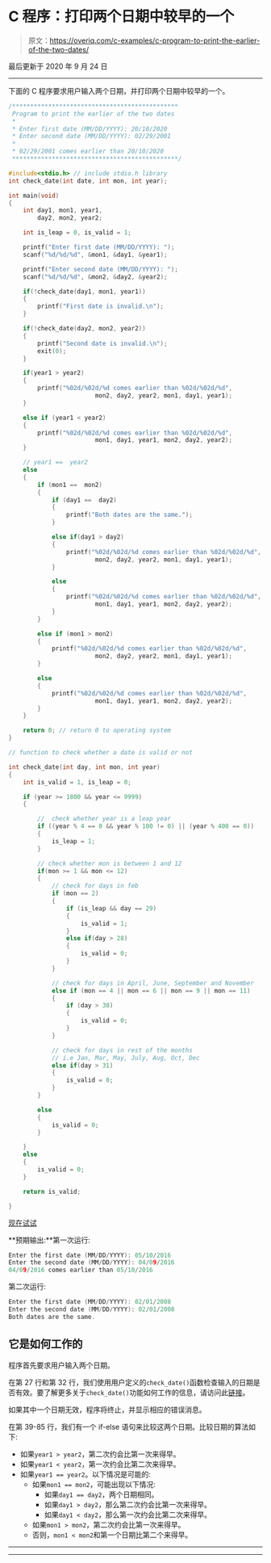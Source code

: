 # C 程序：打印两个日期中较早的一个

> 原文：<https://overiq.com/c-examples/c-program-to-print-the-earlier-of-the-two-dates/>

最后更新于 2020 年 9 月 24 日

* * *

下面的 C 程序要求用户输入两个日期，并打印两个日期中较早的一个。

```c
/**********************************************
 Program to print the earlier of the two dates 
 * 
 * Enter first date (MM/DD/YYYY): 20/10/2020
 * Enter second date (MM/DD/YYYY): 02/29/2001
 * 
 * 02/29/2001 comes earlier than 20/10/2020
 **********************************************/

#include<stdio.h> // include stdio.h library
int check_date(int date, int mon, int year);

int main(void)
{
    int day1, mon1, year1,
        day2, mon2, year2;

    int is_leap = 0, is_valid = 1;

    printf("Enter first date (MM/DD/YYYY): ");
    scanf("%d/%d/%d", &mon1, &day1, &year1);

    printf("Enter second date (MM/DD/YYYY): ");
    scanf("%d/%d/%d", &mon2, &day2, &year2);

    if(!check_date(day1, mon1, year1))
    {
        printf("First date is invalid.\n");        
    }

    if(!check_date(day2, mon2, year2))
    {
        printf("Second date is invalid.\n");
        exit(0);
    }

    if(year1 > year2)
    {
        printf("%02d/%02d/%d comes earlier than %02d/%02d/%d", 
                        mon2, day2, year2, mon1, day1, year1);
    }

    else if (year1 < year2)
    {
        printf("%02d/%02d/%d comes earlier than %02d/%02d/%d", 
                        mon1, day1, year1, mon2, day2, year2);
    }

    // year1 ==  year2
    else
    {
        if (mon1 ==  mon2)
        {
            if (day1 ==  day2)
            {
                printf("Both dates are the same.");
            }

            else if(day1 > day2)
            {
                printf("%02d/%02d/%d comes earlier than %02d/%02d/%d", 
                        mon2, day2, year2, mon1, day1, year1);
            }

            else
            {
                printf("%02d/%02d/%d comes earlier than %02d/%02d/%d", 
                        mon1, day1, year1, mon2, day2, year2);
            }
        }

        else if (mon1 > mon2)
        {
            printf("%02d/%02d/%d comes earlier than %02d/%02d/%d", 
                        mon2, day2, year2, mon1, day1, year1);
        }

        else 
        {
            printf("%02d/%02d/%d comes earlier than %02d/%02d/%d", 
                        mon1, day1, year1, mon2, day2, year2);
        }        
    }

    return 0; // return 0 to operating system
}

// function to check whether a date is valid or not

int check_date(int day, int mon, int year)    
{
    int is_valid = 1, is_leap = 0;

    if (year >= 1800 && year <= 9999) 
    {

        //  check whether year is a leap year
        if ((year % 4 == 0 && year % 100 != 0) || (year % 400 == 0)) 
        {
            is_leap = 1;
        }

        // check whether mon is between 1 and 12
        if(mon >= 1 && mon <= 12)
        {
            // check for days in feb
            if (mon == 2)
            {
                if (is_leap && day == 29) 
                {
                    is_valid = 1;
                }
                else if(day > 28) 
                {
                    is_valid = 0;
                }
            }

            // check for days in April, June, September and November
            else if (mon == 4 || mon == 6 || mon == 9 || mon == 11) 
            {
                if (day > 30)
                {
                    is_valid = 0;
                }
            }

            // check for days in rest of the months 
            // i.e Jan, Mar, May, July, Aug, Oct, Dec
            else if(day > 31)
            {            
                is_valid = 0;
            }        
        }

        else
        {
            is_valid = 0;
        }

    }
    else
    {
        is_valid = 0;
    }

    return is_valid;

}

```

[现在试试](https://overiq.com/c-online-compiler/l7J/)

**预期输出:**第一次运行:

```c
Enter the first date (MM/DD/YYYY): 05/10/2016
Enter the second date (MM/DD/YYYY): 04/09/2016
04/09/2016 comes earlier than 05/10/2016

```

第二次运行:

```c
Enter the first date (MM/DD/YYYY): 02/01/2008 
Enter the second date (MM/DD/YYYY): 02/01/2008
Both dates are the same.

```

## 它是如何工作的

程序首先要求用户输入两个日期。

在第 27 行和第 32 行，我们使用用户定义的`check_date()`函数检查输入的日期是否有效。要了解更多关于`check_date()`功能如何工作的信息，请访问此[链接](/c-examples/c-program-to-check-whether-a-date-is-valid-or-not/)。

如果其中一个日期无效，程序将终止，并显示相应的错误消息。

在第 39-85 行，我们有一个 if-else 语句来比较这两个日期。比较日期的算法如下:

*   如果`year1 > year2`，第二次约会比第一次来得早。
*   如果`year1 < year2`，第一次约会比第二次来得早。
*   如果`year1 == year2`。以下情况是可能的:
    *   如果`mon1 == mon2`，可能出现以下情况:
        *   如果`day1 == day2`，两个日期相同。
        *   如果`day1 > day2`，那么第二次约会比第一次来得早。
        *   如果`day1 < day2`，那么第一次约会比第二次来得早。
    *   如果`mon1 > mon2`，第二次约会比第一次来得早。
    *   否则，`mon1 < mon2`和第一个日期比第二个来得早。

* * *

* * *